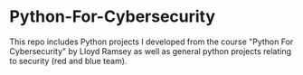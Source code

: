 # Python-For-Cybersecurity

This repo includes Python projects I developed from the course "Python For Cybersecurity" by Lloyd Ramsey as well as general python projects relating to security (red and blue team).
